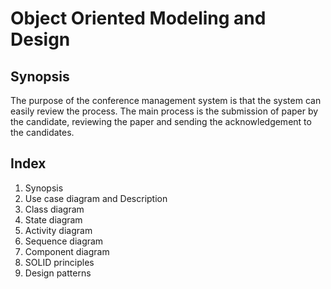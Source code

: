 # Object Oriented Modeling and Design
## Synopsis
The purpose of the conference management system is that the system can easily review the process. The main process is the submission of paper by the candidate, reviewing the paper and sending the acknowledgement to the candidates.

## Index
1. Synopsis
2. Use case diagram and Description
3. Class diagram
4. State diagram
5. Activity diagram
6. Sequence diagram
7. Component diagram
8. SOLID principles
9. Design patterns

